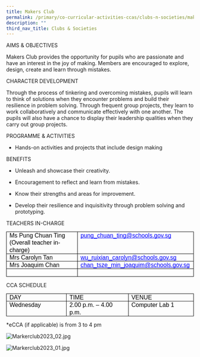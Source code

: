 ```yaml
---
title: Makers Club
permalink: /primary/co-curricular-activities-ccas/clubs-n-societies/makers-club/
description: ""
third_nav_title: Clubs & Societies
---
```

AIMS & OBJECTIVES 

Makers Club provides the opportunity for pupils who are passionate and have an interest in the joy of making. Members are encouraged to explore, design, create and learn through mistakes.   

  
CHARACTER DEVELOPMENT 

Through the process of tinkering and overcoming mistakes, pupils will learn to think of solutions when they encounter problems and build their resilience in problem solving. Through frequent group projects, they learn to work collaboratively and communicate effectively with one another. The pupils will also have a chance to display their leadership qualities when they carry out group projects. 

  
PROGRAMME & ACTIVITIES 

*   Hands-on activities and projects that include design making 
    
 

BENEFITS 

*   Unleash and showcase their creativity.
    
*   Encouragement to reflect and learn from mistakes.
    
*   Know their strengths and areas for improvement.
    
*   Develop their resilience and inquisitivity through problem solving and prototyping.
    
  
TEACHERS IN-CHARGE

<table style="margin: 0px; outline: 0px; padding: 0px; border-collapse: collapse; border: none;"><colgroup style="margin: 0px; outline: 0px; padding: 0px;"><col width="241" style="margin: 0px; outline: 0px; padding: 0px;"><col width="313" style="margin: 0px; outline: 0px; padding: 0px;"></colgroup><tbody style="margin: 0px; outline: 0px; padding: 0px;"><tr style="margin: 0px; outline: 0px; padding: 0px; height: 0pt;"><td style="margin: 0px; outline: 0px; padding: 0pt 5.75pt; border-width: 0.5pt; border-style: solid; border-color: rgb(0, 0, 0); vertical-align: top; overflow: hidden; overflow-wrap: break-word;"><p dir="ltr" style="margin: 0pt 0px; outline: 0px; padding: 0px; line-height: 1.2; color: rgb(0, 18, 45); font-family: Mulish, sans-serif; font-size: 16px;"><span style="margin: 0px; outline: 0px; padding: 0px; font-size: 12pt; font-family: Arial; color: rgb(0, 0, 0); background-color: transparent; font-weight: 400; font-style: normal; font-variant: normal; text-decoration: none; vertical-align: baseline; white-space: pre-wrap;">Ms Pung Chuan Ting</span></p><p dir="ltr" style="margin: 0pt 0px; outline: 0px; padding: 0px; line-height: 1.2; color: rgb(0, 18, 45); font-family: Mulish, sans-serif; font-size: 16px;"><span style="margin: 0px; outline: 0px; padding: 0px; font-size: 12pt; font-family: Arial; color: rgb(0, 0, 0); background-color: transparent; font-weight: 400; font-style: normal; font-variant: normal; text-decoration: none; vertical-align: baseline; white-space: pre-wrap;">(Overall teacher in-charge)</span></p></td><td style="margin: 0px; outline: 0px; padding: 0pt 5.75pt; border-width: 0.5pt; border-style: solid; border-color: rgb(0, 0, 0); vertical-align: top; overflow: hidden; overflow-wrap: break-word;"><p dir="ltr" style="margin: 0pt 0px; outline: 0px; padding: 0px; line-height: 1.2; color: rgb(0, 18, 45); font-family: Mulish, sans-serif; font-size: 16px;"><a href="mailto:pung_chuan_ting@schools.mov.sg" style="margin: 0px; outline: 0px; padding: 0px; color: rgb(178, 151, 109); text-decoration: none;"><span style="margin: 0px; outline: 0px; padding: 0px; font-size: 12pt; font-family: Arial; color: rgb(0, 0, 255); background-color: transparent; font-weight: 400; font-style: normal; font-variant: normal; text-decoration: underline; text-decoration-skip-ink: none; vertical-align: baseline; white-space: pre-wrap;">pung_chuan_ting@schools.gov.sg</span></a></p></td></tr><tr style="margin: 0px; outline: 0px; padding: 0px; height: 0pt;"><td style="margin: 0px; outline: 0px; padding: 0pt 5.75pt; border-width: 0.5pt; border-style: solid; border-color: rgb(0, 0, 0); vertical-align: top; overflow: hidden; overflow-wrap: break-word;"><p dir="ltr" style="margin: 0pt 0px; outline: 0px; padding: 0px; line-height: 1.2; color: rgb(0, 18, 45); font-family: Mulish, sans-serif; font-size: 16px;"><span style="margin: 0px; outline: 0px; padding: 0px; font-size: 12pt; font-family: Arial; color: rgb(0, 0, 0); background-color: transparent; font-weight: 400; font-style: normal; font-variant: normal; text-decoration: none; vertical-align: baseline; white-space: pre-wrap;">Mrs Carolyn Tan</span></p></td><td style="margin: 0px; outline: 0px; padding: 0pt 5.75pt; border-width: 0.5pt; border-style: solid; border-color: rgb(0, 0, 0); vertical-align: top; overflow: hidden; overflow-wrap: break-word;"><p dir="ltr" style="margin: 0pt 0px; outline: 0px; padding: 0px; line-height: 1.2; color: rgb(0, 18, 45); font-family: Mulish, sans-serif; font-size: 16px;"><a href="mailto:wu_ruixian_carolyn@schools.mov.sg" style="margin: 0px; outline: 0px; padding: 0px; color: rgb(178, 151, 109); text-decoration: none;"><span style="margin: 0px; outline: 0px; padding: 0px; font-size: 12pt; font-family: Arial; color: rgb(0, 0, 255); background-color: transparent; font-weight: 400; font-style: normal; font-variant: normal; text-decoration: underline; text-decoration-skip-ink: none; vertical-align: baseline; white-space: pre-wrap;">wu_ruixian_carolyn@schools.gov.sg</span></a><span style="margin: 0px; outline: 0px; padding: 0px; font-size: 12pt; font-family: Arial; color: rgb(0, 0, 0); background-color: transparent; font-weight: 400; font-style: normal; font-variant: normal; text-decoration: none; vertical-align: baseline; white-space: pre-wrap;">&nbsp;</span></p></td></tr><tr style="margin: 0px; outline: 0px; padding: 0px; height: 0pt;"><td style="margin: 0px; outline: 0px; padding: 0pt 5.75pt; border-width: 0.5pt; border-style: solid; border-color: rgb(0, 0, 0); vertical-align: top; overflow: hidden; overflow-wrap: break-word;"><p dir="ltr" style="margin: 0pt 0px; outline: 0px; padding: 0px; line-height: 1.2; color: rgb(0, 18, 45); font-family: Mulish, sans-serif; font-size: 16px;"><span style="margin: 0px; outline: 0px; padding: 0px; font-size: 12pt; font-family: Arial; color: rgb(0, 0, 0); background-color: transparent; font-weight: 400; font-style: normal; font-variant: normal; text-decoration: none; vertical-align: baseline; white-space: pre-wrap;">Mrs Joaquim Chan&nbsp;</span></p></td><td style="margin: 0px; outline: 0px; padding: 0pt 5.75pt; border-width: 0.5pt; border-style: solid; border-color: rgb(0, 0, 0); vertical-align: top; overflow: hidden; overflow-wrap: break-word;"><p dir="ltr" style="margin: 0pt 0px; outline: 0px; padding: 0px; line-height: 1.2; color: rgb(0, 18, 45); font-family: Mulish, sans-serif; font-size: 16px;"><a href="mailto:chan_tsze_min_joaquim@schools.mov.sg" style="margin: 0px; outline: 0px; padding: 0px; color: rgb(178, 151, 109); text-decoration: none;"><span style="margin: 0px; outline: 0px; padding: 0px; font-size: 12pt; font-family: Arial; color: rgb(0, 0, 255); background-color: transparent; font-weight: 400; font-style: normal; font-variant: normal; text-decoration: underline; text-decoration-skip-ink: none; vertical-align: baseline; white-space: pre-wrap;">chan_tsze_min_joaquim@schools.gov.sg</span></a></p></td></tr><tr style="margin: 0px; outline: 0px; padding: 0px; height: 0pt;"><td style="margin: 0px; outline: 0px; padding: 0pt 5.75pt; border-width: 0.5pt; border-style: solid; border-color: rgb(0, 0, 0); vertical-align: top; overflow: hidden; overflow-wrap: break-word;"><br style="margin: 0px; outline: 0px; padding: 0px;"></td><td style="margin: 0px; outline: 0px; padding: 0pt 5.75pt; border-width: 0.5pt; border-style: solid; border-color: rgb(0, 0, 0); vertical-align: top; overflow: hidden; overflow-wrap: break-word;"><br style="margin: 0px; outline: 0px; padding: 0px;"></td></tr></tbody></table>

CCA SCHEDULE 

<table style="margin: 0px; outline: 0px; padding: 0px; border-collapse: collapse; border: none;"><colgroup style="margin: 0px; outline: 0px; padding: 0px;"><col width="179" style="margin: 0px; outline: 0px; padding: 0px;"><col width="199" style="margin: 0px; outline: 0px; padding: 0px;"><col width="201" style="margin: 0px; outline: 0px; padding: 0px;"></colgroup><tbody style="margin: 0px; outline: 0px; padding: 0px;"><tr style="margin: 0px; outline: 0px; padding: 0px; height: 0pt;"><td style="margin: 0px; outline: 0px; padding: 0pt 5.75pt; border-width: 0.5pt; border-style: solid; border-color: rgb(0, 0, 0); vertical-align: top; overflow: hidden; overflow-wrap: break-word;"><p dir="ltr" style="margin: 0pt 0px; outline: 0px; padding: 0px; line-height: 1.2; color: rgb(0, 18, 45); font-family: Mulish, sans-serif; font-size: 16px;"><span style="margin: 0px; outline: 0px; padding: 0px; font-size: 12pt; font-family: Arial; color: rgb(0, 0, 0); background-color: transparent; font-weight: 400; font-style: normal; font-variant: normal; text-decoration: none; vertical-align: baseline; white-space: pre-wrap;">DAY</span></p></td><td style="margin: 0px; outline: 0px; padding: 0pt 5.75pt; border-width: 0.5pt; border-style: solid; border-color: rgb(0, 0, 0); vertical-align: top; overflow: hidden; overflow-wrap: break-word;"><p dir="ltr" style="margin: 0pt 0px; outline: 0px; padding: 0px; line-height: 1.2; color: rgb(0, 18, 45); font-family: Mulish, sans-serif; font-size: 16px;"><span style="margin: 0px; outline: 0px; padding: 0px; font-size: 12pt; font-family: Arial; color: rgb(0, 0, 0); background-color: transparent; font-weight: 400; font-style: normal; font-variant: normal; text-decoration: none; vertical-align: baseline; white-space: pre-wrap;">TIME</span></p></td><td style="margin: 0px; outline: 0px; padding: 0pt 5.75pt; border-width: 0.5pt; border-style: solid; border-color: rgb(0, 0, 0); vertical-align: top; overflow: hidden; overflow-wrap: break-word;"><p dir="ltr" style="margin: 0pt 0px; outline: 0px; padding: 0px; line-height: 1.2; color: rgb(0, 18, 45); font-family: Mulish, sans-serif; font-size: 16px;"><span style="margin: 0px; outline: 0px; padding: 0px; font-size: 12pt; font-family: Arial; color: rgb(0, 0, 0); background-color: transparent; font-weight: 400; font-style: normal; font-variant: normal; text-decoration: none; vertical-align: baseline; white-space: pre-wrap;">VENUE</span></p></td></tr><tr style="margin: 0px; outline: 0px; padding: 0px; height: 0pt;"><td style="margin: 0px; outline: 0px; padding: 0pt 5.75pt; border-width: 0.5pt; border-style: solid; border-color: rgb(0, 0, 0); vertical-align: top; overflow: hidden; overflow-wrap: break-word;"><p dir="ltr" style="margin: 0pt 0px; outline: 0px; padding: 0px; line-height: 1.2; color: rgb(0, 18, 45); font-family: Mulish, sans-serif; font-size: 16px;"><span style="margin: 0px; outline: 0px; padding: 0px; font-size: 12pt; font-family: Arial; color: rgb(0, 0, 0); background-color: transparent; font-weight: 400; font-style: normal; font-variant: normal; text-decoration: none; vertical-align: baseline; white-space: pre-wrap;">Wednesday</span></p></td><td style="margin: 0px; outline: 0px; padding: 0pt 5.75pt; border-width: 0.5pt; border-style: solid; border-color: rgb(0, 0, 0); vertical-align: top; overflow: hidden; overflow-wrap: break-word;"><p dir="ltr" style="margin: 0pt 0px; outline: 0px; padding: 0px; line-height: 1.2; color: rgb(0, 18, 45); font-family: Mulish, sans-serif; font-size: 16px;"><span style="margin: 0px; outline: 0px; padding: 0px; font-size: 12pt; font-family: Arial; color: rgb(0, 0, 0); background-color: transparent; font-weight: 400; font-style: normal; font-variant: normal; text-decoration: none; vertical-align: baseline; white-space: pre-wrap;">2.00 p.m. – 4.00 p.m.</span></p></td><td style="margin: 0px; outline: 0px; padding: 0pt 5.75pt; border-width: 0.5pt; border-style: solid; border-color: rgb(0, 0, 0); vertical-align: top; overflow: hidden; overflow-wrap: break-word;"><p dir="ltr" style="margin: 0pt 0px; outline: 0px; padding: 0px; line-height: 1.2; color: rgb(0, 18, 45); font-family: Mulish, sans-serif; font-size: 16px;"><span style="margin: 0px; outline: 0px; padding: 0px; font-size: 12pt; font-family: Arial; color: rgb(0, 0, 0); background-color: transparent; font-weight: 400; font-style: normal; font-variant: normal; text-decoration: none; vertical-align: baseline; white-space: pre-wrap;">Computer Lab 1</span></p></td></tr></tbody></table>

\*eCCA (if applicable) is from 3 to 4 pm 

![Markerclub2023_02.jpg](https://chijstnicholasgirls-moe-edu-sg-admin.cwp.sg/qql/slot/u569/Primary/CCAs/Clubs%20&%20Societies/Marker%20Club/Markerclub2023_02.jpg)   
    
 
![Markerclub2023_01.jpg](https://chijstnicholasgirls-moe-edu-sg-admin.cwp.sg/qql/slot/u569/Primary/CCAs/Clubs%20&%20Societies/Marker%20Club/Markerclub2023_01.jpg)